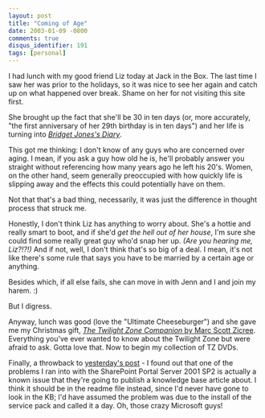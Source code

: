 ```yaml
---
layout: post
title: "Coming of Age"
date: 2003-01-09 -0800
comments: true
disqus_identifier: 191
tags: [personal]
---
```

I had lunch with my good friend Liz today at Jack in the Box. The last
time I saw her was prior to the holidays, so it was nice to see her
again and catch up on what happened over break. Shame on her for not
visiting this site first.

 She brought up the fact that she'll be 30 in ten days (or, more
accurately, "the first anniversary of her 29th birthday is in ten days")
and her life is turning into [*Bridget Jones's
Diary*](http://www.amazon.com/exec/obidos/ASIN/B00003CXT7/mhsvortex).

 This got me thinking: I don't know of any guys who are concerned over
aging. I mean, if you ask a guy how old he is, he'll probably answer you
straight without referencing how many years ago he left his 20's. Women,
on the other hand, seem generally preoccupied with how quickly life is
slipping away and the effects this could potentially have on them.

 Not that that's a bad thing, necessarily, it was just the difference in
thought process that struck me.

 Honestly, I don't think Liz has anything to worry about. She's a hottie
and really smart to boot, and if she'd *get the hell out of her house*,
I'm sure she could find some really great guy who'd snap her up. *(Are
you hearing me, Liz?!?!)* And if not, well, I don't think that's so big
of a deal. I mean, it's not like there's some rule that says you have to
be married by a certain age or anything.

 Besides which, if all else fails, she can move in with Jenn and I and
join my harem. :)

 But I digress.

 Anyway, lunch was good (love the "Ultimate Cheeseburger") and she gave
me my Christmas gift, [*The Twilight Zone Companion* by Marc Scott
Zicree](http://www.amazon.com/exec/obidos/ASIN/1879505096/mhsvortex).
Everything you've ever wanted to know about the Twilight Zone but were
afraid to ask. Gotta love that. Now to begin my collection of TZ DVDs.

 Finally, a throwback to [yesterday's
post](/archive/2003/01/08/night-shift.aspx) - I found out that one of
the problems I ran into with the SharePoint Portal Server 2001 SP2 is
actually a known issue that they're going to publish a knowledge base
article about. I think it should be in the readme file instead, since
I'd never have gone to look in the KB; I'd have assumed the problem was
due to the install of the service pack and called it a day. Oh, those
crazy Microsoft guys!
